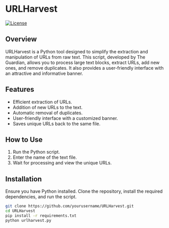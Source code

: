# URLHarvest

[![License](https://img.shields.io/badge/license-MIT-blue.svg)](https://opensource.org/licenses/MIT)

## Overview

URLHarvest is a Python tool designed to simplify the extraction and manipulation of URLs from raw text. This script, developed by The Guardian, allows you to process large text blocks, extract URLs, add new ones, and remove duplicates. It also provides a user-friendly interface with an attractive and informative banner.

## Features

- Efficient extraction of URLs.
- Addition of new URLs to the text.
- Automatic removal of duplicates.
- User-friendly interface with a customized banner.
- Saves unique URLs back to the same file.

## How to Use

1. Run the Python script.
2. Enter the name of the text file.
3. Wait for processing and view the unique URLs.

## Installation

Ensure you have Python installed. Clone the repository, install the required dependencies, and run the script.

```bash
git clone https://github.com/yourusername/URLHarvest.git
cd URLHarvest
pip install -r requirements.txt
python urlharvest.py
